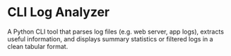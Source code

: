 # CLI Log Analyzer

A Python CLI tool that parses log files (e.g. web server, app logs), extracts useful information, and displays summary statistics or filtered logs in a clean tabular format.
